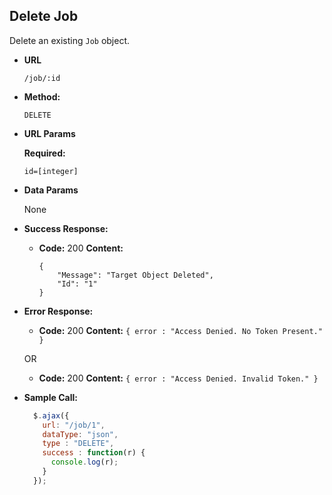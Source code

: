 **Delete Job**
----
Delete an existing `Job` object.

* **URL**

  `/job/:id`

* **Method:**

  `DELETE`

*  **URL Params**

   **Required:**

   `id=[integer]`

* **Data Params**

  None

* **Success Response:**

  * **Code:** 200
    **Content:**
    ```
    {
        "Message": "Target Object Deleted",
        "Id": "1"
    }
    ```

* **Error Response:**

  * **Code:** 200
    **Content:** `{ error : "Access Denied. No Token Present." }`

  OR

    * **Code:** 200
      **Content:** `{ error : "Access Denied. Invalid Token." }`

* **Sample Call:**

  ```javascript
    $.ajax({
      url: "/job/1",
      dataType: "json",
      type : "DELETE",
      success : function(r) {
        console.log(r);
      }
    });
  ```

